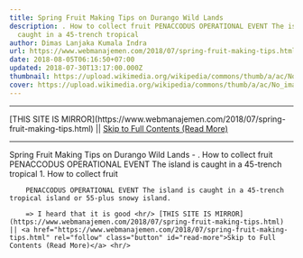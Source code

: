 ```yaml
---
title: Spring Fruit Making Tips on Durango Wild Lands
description: . How to collect fruit PENACCODUS OPERATIONAL EVENT The island is
  caught in a 45-trench tropical
author: Dimas Lanjaka Kumala Indra
url: https://www.webmanajemen.com/2018/07/spring-fruit-making-tips.html
date: 2018-08-05T06:16:50+07:00
updated: 2018-07-30T13:17:00.000Z
thumbnail: https://upload.wikimedia.org/wikipedia/commons/thumb/a/ac/No_image_available.svg/2048px-No_image_available.svg.png
cover: https://upload.wikimedia.org/wikipedia/commons/thumb/a/ac/No_image_available.svg/2048px-No_image_available.svg.png
---
```


<hr/> [THIS SITE IS MIRROR](https://www.webmanajemen.com/2018/07/spring-fruit-making-tips.html) || <a href="https://www.webmanajemen.com/2018/07/spring-fruit-making-tips.html" rel="follow" class="button" id="read-more">Skip to Full Contents (Read More)</a> <hr/> Spring Fruit Making Tips on Durango Wild Lands - . How to collect fruit PENACCODUS OPERATIONAL EVENT The island is caught in a 45-trench tropical 1. How to collect fruit     
    
        PENACCODUS OPERATIONAL EVENT The island is caught in a 45-trench         tropical island or 55-plus snowy island.     
    
        => I heard that it is good <hr/> [THIS SITE IS MIRROR](https://www.webmanajemen.com/2018/07/spring-fruit-making-tips.html) || <a href="https://www.webmanajemen.com/2018/07/spring-fruit-making-tips.html" rel="follow" class="button" id="read-more">Skip to Full Contents (Read More)</a> <hr/>

<script>
    if (location.host.includes('dimaslanjaka12')) {
      location.replace('https://www.webmanajemen.com/2018/07/spring-fruit-making-tips.html');
    }
  </script>